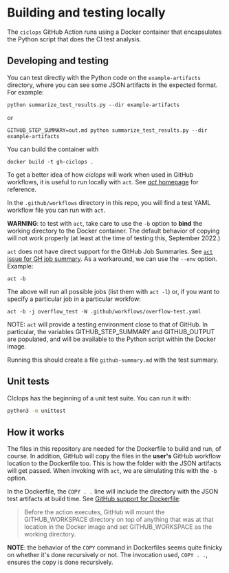 # Building and testing locally

The `ciclops` GitHub Action runs using a Docker container that encapsulates the
Python script that does the CI test analysis.

## Developing and testing

You can test directly with the Python code on the `example-artifacts` directory,
where you can see some JSON artifacts in the expected format. For example:

``` shell
python summarize_test_results.py --dir example-artifacts
```

or

``` shell
GITHUB_STEP_SUMMARY=out.md python summarize_test_results.py --dir example-artifacts
```

You can build the container with

``` shell
docker build -t gh-ciclops .
```

To get a better idea of how *ciclops* will work when used in GitHub workflows,
it is useful to run locally with `act`. See
[*act* homepage](https://github.com/nektos/act) for reference.

In the `.github/workflows` directory in this repo, you will find a test YAML
workflow file you can run with `act`.

**WARNING**: to test with `act`, take care to use the `-b` option to **bind**
the working directory to the Docker container. The default behavior of copying
will not work properly (at least at the time of testing this, September 2022.)

`act` does not have direct support for the GitHub Job Summaries.
See [`act` issue for GH job summary](https://github.com/nektos/act/issues/1187).
As a workaround, we can use the `--env` option. Example:

``` shell
act -b
```

The above will run all possible jobs (list them with `act -l`)
or, if you want to specify a particular job in a particular workfow:

``` shell
act -b -j overflow_test -W .github/workflows/overflow-test.yaml
```

NOTE: `act` will provide a testing environment close to that of GitHub. In
particular, the variables GITHUB_STEP_SUMMARY and GITHUB_OUTPUT are
populated, and will be available to the Python script within the Docker image.

Running this should create a file `github-summary.md` with the test summary.

## Unit tests

CIclops has the beginning of a unit test suite. You can run it with:

``` sh
python3 -m unittest
```

## How it works

The files in this repository are needed for the Dockerfile to build and run, of
course. In addition, GitHub will copy the files in the **user's** GitHub
workflow location to the Dockerfile too. This is how the folder with the JSON
artifacts will get passed. When invoking with `act`, we are simulating this with
the `-b` option.

In the Dockerfile, the `COPY . .` line will include the directory with the
JSON test artifacts at build time.
See [GitHub support for Dockerfile](https://docs.github.com/en/actions/creating-actions/dockerfile-support-for-github-actions):

> Before the action executes, GitHub will mount the GITHUB_WORKSPACE directory
> on top of anything that was at that location in the Docker image and set
> GITHUB_WORKSPACE as the working directory.

**NOTE**: the behavior of the `COPY` command in Dockerfiles seems quite
finicky on whether it's done recursively or not. The invocation used,
`COPY . .`, ensures the copy is done recursively.
